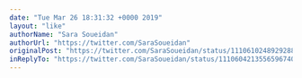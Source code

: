 ```yaml
---
date: "Tue Mar 26 18:31:32 +0000 2019"
layout: "like"
authorName: "Sara Soueidan"
authorUrl: "https://twitter.com/SaraSoueidan"
originalPost: "https://twitter.com/SaraSoueidan/status/1110610248929288192"
inReplyTo: "https://twitter.com/SaraSoueidan/status/1110604213556596740"
---
```

